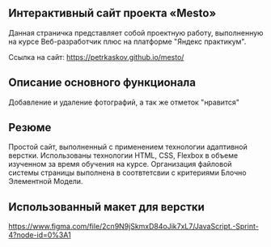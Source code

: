 ## Интерактивный сайт проекта «Mesto»

Данная страничка представляет собой проектную работу, выполненную на курсе Веб-разработчик плюс на платформе "Яндекс практикум". 

Ссылка на сайт: https://petrkaskov.github.io/mesto/

## Описание основного функционала 
Добавление и удаление фотографий, а так же отметок "нравится"

## Резюме

Простой сайт, выполненный с применением технологии адаптивной верстки. 
Использованы технологии HTML, CSS, Flexbox в объеме изученном за время обучения на курсе. 
Организация файловой системы страницы выполнена в соотвтетсвии с критериями Блочно Элементной Модели. 

## Использованный макет для верстки 

https://www.figma.com/file/2cn9N9jSkmxD84oJik7xL7/JavaScript.-Sprint-4?node-id=0%3A1